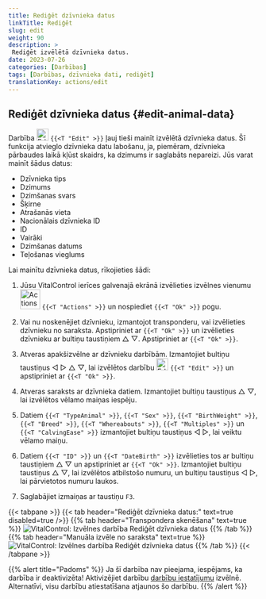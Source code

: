 ```yaml
---
title: Rediģēt dzīvnieka datus
linkTitle: Rediģēt
slug: edit
weight: 90
description: >
 Rediģēt izvēlētā dzīvnieka datus.
date: 2023-07-26
categories: [Darbības]
tags: [Darbības, dzīvnieka dati, rediģēt]
translationKey: actions/edit
---
```


## Rediģēt dzīvnieka datus {#edit-animal-data}

Darbība <img src="/icons/actions/edit.svg" width="24" align="bottom" alt="Edit" /> `{{<T "Edit" >}}` ļauj tieši mainīt izvēlētā dzīvnieka datus. Šī funkcija atvieglo dzīvnieka datu labošanu, ja, piemēram, dzīvnieka pārbaudes laikā kļūst skaidrs, ka dzimums ir saglabāts nepareizi. Jūs varat mainīt šādus datus:

- Dzīvnieka tips
- Dzimums
- Dzimšanas svars
- Šķirne
- Atrašanās vieta
- Nacionālais dzīvnieka ID
- ID
- Vairāki
- Dzimšanas datums
- Teļošanas vieglums

Lai mainītu dzīvnieka datus, rīkojieties šādi:

1. Jūsu VitalControl ierīces galvenajā ekrānā izvēlieties izvēlnes vienumu &nbsp;<img src="/icons/actions.svg" width="40" align="bottom" alt="Actions" /> `{{<T "Actions" >}}` un nospiediet `{{<T "Ok" >}}` pogu.

2. Vai nu noskenējiet dzīvnieku, izmantojot transponderu, vai izvēlieties dzīvnieku no saraksta. Apstipriniet ar `{{<T "Ok" >}}` un izvēlieties dzīvnieku ar bultiņu taustiņiem △ ▽. Apstipriniet ar `{{<T "Ok" >}}`.

3. Atveras apakšizvēlne ar dzīvnieku darbībām. Izmantojiet bultiņu taustiņus ◁ ▷ △ ▽, lai izvēlētos darbību <img src="/icons/actions/edit.svg" width="24" align="bottom" alt="Edit" /> `{{<T "Edit" >}}` un apstipriniet ar `{{<T "Ok" >}}`.

4. Atveras saraksts ar dzīvnieka datiem. Izmantojiet bultiņu taustiņus △ ▽, lai izvēlētos vēlamo maiņas iespēju.

5. Datiem `{{<T "TypeAnimal" >}}`, `{{<T "Sex" >}}`, `{{<T "BirthWeight" >}}`, `{{<T "Breed" >}}`, `{{<T "Whereabouts" >}}`, `{{<T "Multiples" >}}` un `{{<T "CalvingEase" >}}` izmantojiet bultiņu taustiņus ◁ ▷, lai veiktu vēlamo maiņu.

6. Datiem `{{<T "ID" >}}` un `{{<T "DateBirth" >}}` izvēlieties tos ar bultiņu taustiņiem △ ▽ un apstipriniet ar `{{<T "Ok" >}}`. Izmantojiet bultiņu taustiņus △ ▽, lai izvēlētos atbilstošo numuru, un bultiņu taustiņus ◁ ▷, lai pārvietotos numuru laukos.

7. Saglabājiet izmaiņas ar taustiņu `F3`.

{{< tabpane >}}
{{< tab header="Rediģēt dzīvnieka datus:" text=true disabled=true />}}
{{% tab header="Transpondera skenēšana" text=true %}}
![VitalControl: Izvēlnes darbība Rediģēt dzīvnieka datus](../images/edit-scan.png "Rediģēt dzīvnieka datus")
{{% /tab %}}
{{% tab header="Manuāla izvēle no saraksta" text=true %}}
![VitalControl: Izvēlnes darbība Rediģēt dzīvnieka datus](../images/edit.png "Rediģēt dzīvnieka datus")
{{% /tab %}}
{{< /tabpane >}}

{{% alert title="Padoms" %}}
Ja šī darbība nav pieejama, iespējams, ka darbība ir deaktivizēta! Aktivizējiet darbību [darbību iestatījumu](../setting/) izvēlnē. Alternatīvi, visu darbību atiestatīšana atjaunos šo darbību.
{{% /alert %}}
